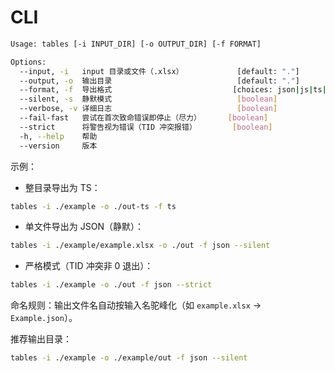 # CLI

```bash
Usage: tables [-i INPUT_DIR] [-o OUTPUT_DIR] [-f FORMAT]

Options:
  --input, -i   input 目录或文件（.xlsx）            [default: "."]
  --output, -o  输出目录                            [default: "."]
  --format, -f  导出格式                           [choices: json|js|ts|ts-interface|jsonx|go|csharp]
  --silent, -s  静默模式                            [boolean]
  --verbose, -v 详细日志                            [boolean]
  --fail-fast   尝试在首次致命错误即停止（尽力）      [boolean]
  --strict      将警告视为错误（TID 冲突报错）        [boolean]
  -h, --help    帮助
  --version     版本
```

示例：
- 整目录导出为 TS：
```bash
tables -i ./example -o ./out-ts -f ts
```
- 单文件导出为 JSON（静默）：
```bash
tables -i ./example/example.xlsx -o ./out -f json --silent
```
- 严格模式（TID 冲突非 0 退出）：
```bash
tables -i ./example -o ./out -f json --strict
```

命名规则：输出文件名自动按输入名驼峰化（如 `example.xlsx` -> `Example.json`）。

推荐输出目录：
```bash
tables -i ./example -o ./example/out -f json --silent
```
